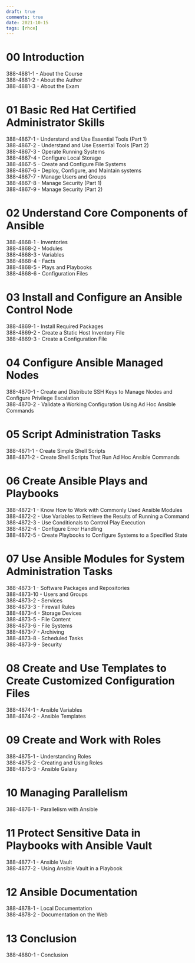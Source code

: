 ```yaml
---
draft: true
comments: true
date: 2021-10-15
tags: [rhce]
---
```



# 00 Introduction
388-4881-1 - About the Course  
388-4881-2 - About the Author  
388-4881-3 - About the Exam  
# 01 Basic Red Hat Certified Administrator Skills
388-4867-1 - Understand and Use Essential Tools (Part 1)  
388-4867-2 - Understand and Use Essential Tools (Part 2)  
388-4867-3 - Operate Running Systems  
388-4867-4 - Configure Local Storage  
388-4867-5 - Create and Configure File Systems  
388-4867-6 - Deploy, Configure, and Maintain systems  
388-4867-7 - Manage Users and Groups  
388-4867-8 - Manage Security (Part 1)  
388-4867-9 - Manage Security (Part 2)  
# 02 Understand Core Components of Ansible
388-4868-1 - Inventories  
388-4868-2 - Modules  
388-4868-3 - Variables  
388-4868-4 - Facts  
388-4868-5 - Plays and Playbooks  
388-4868-6 - Configuration Files  
# 03 Install and Configure an Ansible Control Node
388-4869-1 - Install Required Packages  
388-4869-2 - Create a Static Host Inventory File  
388-4869-3 - Create a Configuration File  
# 04 Configure Ansible Managed Nodes
388-4870-1 - Create and Distribute SSH Keys to Manage Nodes and Configure Privilege Escalation  
388-4870-2 - Validate a Working Configuration Using Ad Hoc Ansible Commands  
# 05 Script Administration Tasks
388-4871-1 - Create Simple Shell Scripts  
388-4871-2 - Create Shell Scripts That Run Ad Hoc Ansible Commands  
# 06 Create Ansible Plays and Playbooks
388-4872-1 - Know How to Work with Commonly Used Ansible Modules  
388-4872-2 - Use Variables to Retrieve the Results of Running a Command  
388-4872-3 - Use Conditionals to Control Play Execution  
388-4872-4 - Configure Error Handling  
388-4872-5 - Create Playbooks to Configure Systems to a Specified State  
# 07 Use Ansible Modules for System Administration Tasks
388-4873-1 - Software Packages and Repositories  
388-4873-10 - Users and Groups  
388-4873-2 - Services  
388-4873-3 - Firewall Rules  
388-4873-4 - Storage Devices  
388-4873-5 - File Content  
388-4873-6 - File Systems  
388-4873-7 - Archiving  
388-4873-8 - Scheduled Tasks  
388-4873-9 - Security  
# 08 Create and Use Templates to Create Customized Configuration Files
388-4874-1 - Ansible Variables  
388-4874-2 - Ansible Templates  
# 09 Create and Work with Roles
388-4875-1 - Understanding Roles  
388-4875-2 - Creating and Using Roles  
388-4875-3 - Ansible Galaxy  
# 10 Managing Parallelism
388-4876-1 - Parallelism with Ansible  
# 11 Protect Sensitive Data in Playbooks with Ansible Vault
388-4877-1 - Ansible Vault  
388-4877-2 - Using Ansible Vault in a Playbook  
# 12 Ansible Documentation
388-4878-1 - Local Documentation  
388-4878-2 - Documentation on the Web  
# 13 Conclusion
388-4880-1 - Conclusion  
